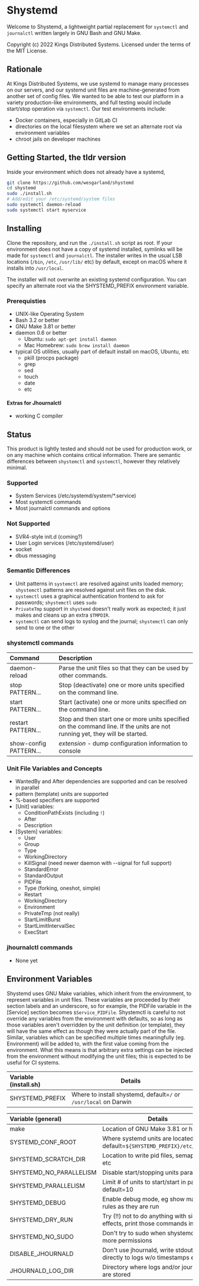 # Shystemd
 
Welcome to Shystemd, a lightweight partial replacement for `systemctl` and `journalctl` written largely in GNU Bash and GNU Make.

Copyright (c) 2022 Kings Distributed Systems.
Licensed under the terms of the MIT License.

## Rationale
At Kings Distributed Systems, we use systemd to manage many processes on our servers, and our systemd unit files are machine-generated from another set of config files. We wanted to be able to test our platform in a variety production-like environments, and full testing would include start/stop operation via `systemctl`. Our test environments include:
 - Docker containers, especially in GitLab CI
 - directories on the local filesystem where we set an alternate root via environment variables
 - chroot jails on developer machines

## Getting Started, the tldr version
Inside your environment which does not already have a systemd,
```bash
git clone https://github.com/wesgarland/shystemd
cd shystemd
sudo ./install.sh
# Add/edit your /etc/systemd/system files
sudo systemctl daemon-reload
sudo systemctl start myservice
```

## Installing
Clone the repository, and run the `./install.sh` script as root. If your environment does not have a copy of systemd installed, symlinks will be made for `systemctl` and `journalctl`.  The installer writes in the usual LSB locations (`/bin`, `/etc`, `/usr/lib/` etc) by default, except on macOS where it installs into `/usr/local`.

The installer will not overwrite an existing systemd configuration. You can specify an alternate root via the SHYSTEMD_PREFIX environment variable.

### Prerequisties
- UNIX-like Operating System
- Bash 3.2 or better
- GNU Make 3.81 or better
- daemon 0.6 or better
	- Ubuntu: `sudo apt-get install daemon`
	- Mac Homebrew: `sudo brew install daemon` 
- typical OS utilities, usually part of default install on macOS, Ubuntu, etc
	- pkill (procps package)
	- grep
	- sed
	- touch
	- date
	- etc

#### Extras for Jhournalctl
- working C compiler

## Status
This product is lightly tested and should not be used for production work, or on any machine which contains critical information. There are semantic differences between `shystemctl` and `systemctl`, however they relatively minimal.

### Supported
- System Services  (/etc/systemd/system/*.service)
- Most systemctl commands
- Most journalctl commands and options

### Not Supported
- SVR4-style init.d (coming?)
- User Login services (/etc/systemd/user)
- socket
- dbus messaging

### Semantic Differences
- Unit patterns in `systemctl` are resolved against units loaded memory; `shystemctl` patterns are resolved against unit files on the disk.
- `systemctl` uses a graphical authentication frontend to ask for passwords; `shystemctl` uses `sudo`
- `PrivateTmp` support in `shystemd` doesn't really work as expected; it just makes and cleans up an extra `$TMPDIR`.
- `systemctl` can send logs to syslog and the journal; `shystemctl` can only send to one or the other

### shystemctl commands
Command                | Description
|:---------------------|:-------------
daemon-reload          | Parse the unit files so that they can be used by other commands.
stop PATTERN...        | Stop (deactivate) one or more units specified on the command line.
start PATTERN...       | Start (activate) one or more units specified on the command line.
restart PATTERN...     | Stop and then start one or more units specified on the command line. If the units are not running yet, they will be started.
show-config PATTERN... | *extension* - dump configuration information to console

### Unit File Variables and Concepts
- WantedBy and After dependencies are supported and can be resolved in parallel
- pattern (template) units are supported
- %-based specifiers are supported
- [Unit] variables:
	- ConditionPathExists (including `!`)
	- After
	- Description
- [System] variables:
	- User
	- Group
	- Type
	- WorkingDirectory
	- KillSignal (need newer daemon with --signal for full support)
	- StandardError
	- StandardOutput
	- PIDFile
	- Type (forking, oneshot, simple)
	- Restart
	- WorkingDirectory
	- Environment
	- PrivateTmp (not really)
	- StartLimitBurst
	- StartLimitIntervalSec
	- ExecStart

### jhournalctl commands
- None yet

## Environment Variables

Shystemd uses GNU Make variables, which inherit from the environment, to represent variables in unit files. These variables are proceeded by their section labels and an underscore, so for example, the PIDFile variable in the [Service] section becomes `$Service_PIDFile`. Shystemctl is careful to not override any variables from the environment with defaults, so as long as those variables aren't overridden by the unit definition (or template), they will have the same effect as though they were actually part of the file. Similar, variables which can be specified multiple times meaningfully (eg. Environment) will be added to, with the first value coming from the environment.  What this means is that arbitrary extra settings can be injected from the environment without modifying the unit files; this is expected to be useful for CI systems.

| Variable (install.sh)       | Details
|:----------------------------|---------------------------------------
| SHYSTEMD_PREFIX             | Where to install shystemd, default=`/` or `/usr/local` on Darwin

| Variable (general)          | Details
|:----------------------------|---------------------------------------
| make                        | Location of GNU Make 3.81 or higher
| SYSTEMD_CONF_ROOT           | Where systemd units are located, default=`${SHYSTEMD_PREFIX}/etc/system`
| SHYSTEMD_SCRATCH_DIR        | Location to write pid files, semaphores, etc
| SHYSTEMD_NO_PARALLELISM     | Disable start/stopping units parallel
| SHYSTEMD_PARALLELISM        | Limit # of units to start/start in parallel, default=10
| SHYSTEMD_DEBUG              | Enable debug mode, eg show make rules as they are run
| SHYSTEMD_DRY_RUN            | Try (!!) not to do anything with side effects, print those commands instead
| SHYSTEMD_NO_SUDO            | Don't try to sudo when shystemd needs more permissions
| DISABLE_JHOURNALD	      | Don't use jhournald, write stdout/stderr directly to logs w/o timestamps etc
| JHOURNALD_LOG_DIR	      | Directory where logs and/or journals are stored